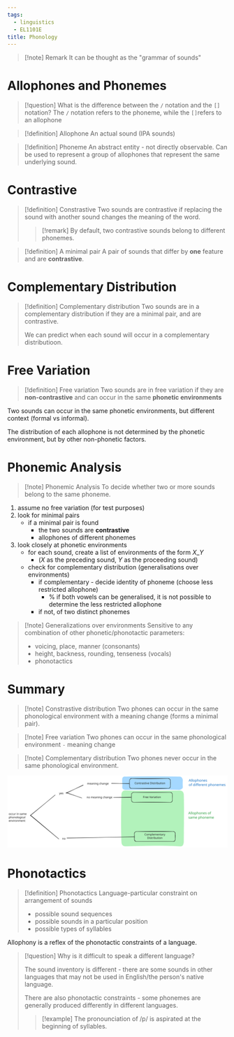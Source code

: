 ```yaml
---
tags:
  - linguistics
  - EL1101E
title: Phonology
---
```

> [!note] Remark
> It can be thought as the "grammar of sounds"
# Allophones and Phonemes

> [!question] What is the difference between the `/` notation and the `[]` notation?
> The `/` notation refers to the phoneme, while the `[]`refers to an allophone

> [!definition] Allophone
> An actual sound (IPA sounds)

> [!definition] Phoneme
> An abstract entity - not directly observable.
> Can be used to represent a group of allophones that represent the same underlying sound.

# Contrastive

> [!definition] Constrastive
> Two sounds are contrastive if replacing the sound with another sound changes the meaning of the word.
> 
> > [!remark] 
> > By default, two contrastive sounds belong to different phonemes.

> [!definition] A minimal pair
> A pair of sounds that differ by **one** feature and are **contrastive**.
# Complementary Distribution

> [!definition] Complementary distribution
> Two sounds are in a complementary distribution if they are a minimal pair, and are contrastive.
> 
> We can predict when each sound will occur in a complementary distributioon.

# Free Variation

> [!definition] Free variation
> Two sounds are in free variation if they are **non-contrastive** and can occur in the same **phonetic environments**

Two sounds can occur in the same phonetic environments, but different context (formal vs informal).

The distribution of each allophone is not determined by the phonetic environment, but by other non-phonetic factors.

# Phonemic Analysis

> [!note] Phonemic Analysis
> To decide whether two or more sounds belong to the same phoneme.

1. assume no free variation (for test purposes)
2. look for minimal pairs
	- if a minimal pair is found
		- the two sounds are **contrastive**
		- allophones of different phonemes
3. look closely at phonetic environments
	- for each sound, create a list of environments of the form $X\_Y$
		- ($X$ as the preceding sound, $Y$ as the proceeding sound)
	- check for complementary distribution (generalisations over environments)
		- if complementary - decide identity of phoneme (choose less restricted allophone)
			- % if both vowels can be generalised, it is not possible to determine the less restricted allophone
		- if not, of two distinct phonemes

> [!note] Generalizations over environments
> Sensitive to any combination of other phonetic/phonotactic parameters:
> - voicing, place, manner (consonants)
> - height, backness, rounding, tenseness (vocals)
> - phonotactics


# Summary

> [!note] Constrastive distribution
> Two phones can occur in the same phonological environment with a meaning change (forms a minimal pair).

> [!note] Free variation
> Two phones can occur in the same phonological environment 
> `-` meaning change

>  [!note] Complementary distribution
>  Two phones never occur in the same phonological environment.

![Drawing 2024-09-11 11.36.56.excalidraw](media/Drawing%202024-09-11%2011.36.56.excalidraw.svg)
# Phonotactics

> [!definition] Phonotactics
> Language-particular constraint on arrangement of sounds
> - possible sound sequences
> - possible sounds in a particular position
> - possible types of syllables

Allophony is a reflex of the phonotactic constraints of a language.

> [!question] Why is it difficult to speak a different language?
> 
> The sound inventory is different - there are some sounds in other languages that may not be used in English/the person's native language.
> 
> There are also phonotactic constraints - some phonemes are generally produced differently in different languages.
> > [!example] 
> > The pronounciation of /p/ is aspirated at the beginning of syllables.